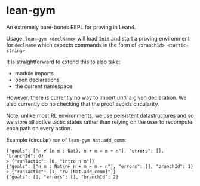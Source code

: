 # lean-gym

An extremely bare-bones REPL for proving in Lean4.

Usage: `lean-gym <declName>` will load `Init` and start a proving environment for `declName`
which expects commands in the form of `<branchId> <tactic-string>`

It is straightforward to extend this to also take:
- module imports
- open declarations
- the current namespace

However, there is currently no way to import *until* a given declaration.
We also currently do no checking that the proof avoids circularity.

Note: unlike most RL environments, we use persistent datastructures and
so we store all active tactic states rather than relying on the user
to recompute each path on every action.

Example (circular) run of `lean-gym Nat.add_comm`:

```
{"goals": ["⊢ ∀ (n m : Nat), n + m = m + n"], "errors": [], "branchId": 0}
> {"runTactic": [0, "intro n m"]}
{"goals": ["n m : Nat\n⊢ n + m = m + n"], "errors": [], "branchId": 1}
> {"runTactic": [1, "rw [Nat.add_comm]"]}
{"goals": [], "errors": [], "branchId": 2}
```